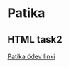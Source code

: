 # Patika
## HTML task2

[Patika ödev linki](https://app.patika.dev/courses/html/odev2)

[](img/task2.jpeg)
